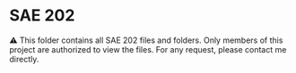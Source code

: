 # SAE 202
⚠️ This folder contains all SAE 202 files and folders. Only members of this project are authorized to view the files.  For any request, please contact me directly.
